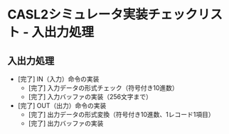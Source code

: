 # CASL2シミュレータ実装チェックリスト - 入出力処理

## 入出力処理
- [完了] IN（入力）命令の実装
  - [完了] 入力データの形式チェック（符号付き10進数）
  - [完了] 入力バッファの実装（256文字まで）
- [完了] OUT（出力）命令の実装
  - [完了] 出力データの形式変換（符号付き10進数、1レコード1項目）
  - [完了] 出力バッファの実装
